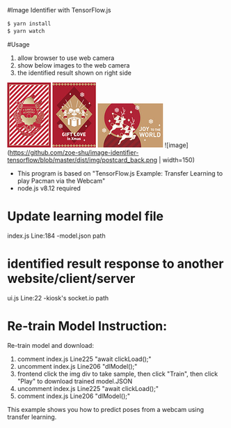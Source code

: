#Image Identifier with TensorFlow.js
```sh
$ yarn install
$ yarn watch
```

#Usage
1. allow browser to use web camera
2. show below images to the web camera
3. the identified result shown on right side

![image](https://github.com/zoe-shu/image-identifier-tensorflow/blob/master/dist/img/card1_front.jpg)
![image](https://github.com/zoe-shu/image-identifier-tensorflow/blob/master/dist/img/card2_front.jpg)
![image](https://github.com/zoe-shu/image-identifier-tensorflow/blob/master/dist/img/card3_front.jpg)
![image](https://github.com/zoe-shu/image-identifier-tensorflow/blob/master/dist/img/postcard_back.png | width=150)

- This program is based on "TensorFlow.js Example: Transfer Learning to play Pacman via the Webcam"
- node.js v8.12 required


# Update learning model file
index.js Line:184
-model.json path

# identified result response to another website/client/server
ui.js Line:22
-kiosk's socket.io path

# Re-train Model Instruction:
Re-train model and download:
1. comment index.js Line225 "await clickLoad();"
2. uncomment index.js Line206 "dlModel();"
3. frontend click the img div to take sample, then click "Train", then click "Play" to download trained model.JSON
4. uncomment index.js Line225 "await clickLoad();"
5. comment index.js Line206 "dlModel();"

This example shows you how to predict poses from a webcam using transfer
learning.
